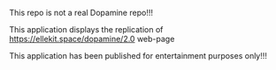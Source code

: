 This repo is not a real Dopamine repo!!!

This application displays the replication of https://ellekit.space/dopamine/2.0 web-page

This application has been published for entertainment purposes only!!!
